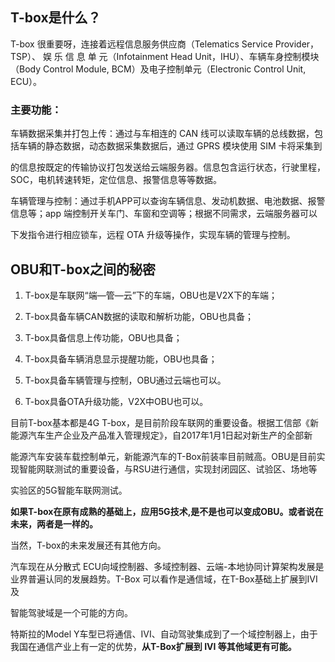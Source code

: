 ## T-box是什么？

T-box 很重要呀，连接着远程信息服务供应商（Telematics Service  Provider，TSP）、 娱 乐 信 息 单 元（Infotainment Head Unit，IHU）、车辆车身控制模块（Body  Control Module, BCM）及电子控制单元（Electronic Control Unit, ECU）。

### 主要功能：

车辆数据采集并打包上传：通过与车相连的 CAN 线可以读取车辆的总线数据，包括车辆的静态数据，动态数据采集数据后，通过 GPRS 模块使用 SIM  卡将采集到

的信息按既定的传输协议打包发送给云端服务器。信息包含运行状态，行驶里程，SOC，电机转速转矩，定位信息、报警信息等等数据。

车辆管理与控制：通过手机APP可以查询车辆信息、发动机数据、电池数据、报警信息等；app 端控制开关车门、车窗和空调等；根据不同需求，云端服务器可以

下发指令进行相应锁车，远程 OTA 升级等操作，实现车辆的管理与控制。

## OBU和T-box之间的秘密

1. T-box是车联网“端—管—云”下的车端，OBU也是V2X下的车端；

2. T-box具备车辆CAN数据的读取和解析功能，OBU也具备；
3. T-box具备信息上传功能，OBU也具备；
4. T-box具备车辆消息显示提醒功能，OBU也具备；
5. T-box具备车辆管理与控制，OBU通过云端也可以。
6. T-box具备OTA升级功能，V2X中OBU也可以。

目前T-box基本都是4G  T-box，是目前阶段车联网的重要设备。根据工信部《新能源汽车生产企业及产品准入管理规定》，自2017年1月1日起对新生产的全部新

能源汽车安装车载控制单元，新能源汽车的T-Box前装率目前贼高。OBU是目前实现智能网联测试的重要设备，与RSU进行通信，实现封闭园区、试验区、场地等

实验区的5G智能车联网测试。

**如果T-box在原有成熟的基础上，应用5G技术,是不是也可以变成OBU。或者说在未来，两者是一样的。**

当然，T-box的未来发展还有其他方向。

汽车现在从分散式 ECU向域控制器、多域控制器、云端-本地协同计算架构发展是业界普遍认同的发展趋势。T-Box 可以看作是通信域，在T-Box基础上扩展到IVI及

智能驾驶域是一个可能的方向。

特斯拉的Model Y车型已将通信、IVI、自动驾驶集成到了一个域控制器上，由于我国在通信产业上有一定的优势，**从T-Box扩展到 IVI 等其他域更有可能。**